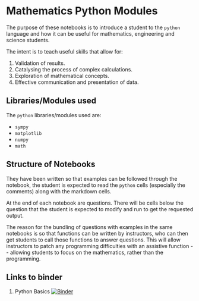 # Mathematics Python Modules

The purpose of these notebooks is to introduce a student to the `python` language and how it can be useful for mathematics, engineering and science students.

The intent is to teach useful skills that allow for:

1. Validation of results.
2. Catalysing the process of complex calculations.
3. Exploration of mathematical concepts.
4. Effective communication and presentation of data.


## Libraries/Modules used

The `python` libraries/modules used are:

* `sympy`
* `matplotlib`
* `numpy`
* `math`


## Structure of Notebooks

They have been written so that examples can be followed through the notebook, the student is expected to read the `python` cells (especially the comments) along with the markdown cells. 

At the end of each notebook are questions. There will be cells below the question that the student is expected to modify and run to get the requested output.

The reason for the bundling of questions with examples in the same notebooks is so that functions can be written by instructors, who can then get students to call those functions to answer questions. This will allow instructors to patch any programming difficulties with an assistive function --  allowing students to focus on the mathematics, rather than the programming. 

## Links to binder

1. Python Basics [![Binder](https://mybinder.org/badge_logo.svg)](https://mybinder.org/v2/gh/evenhuis/maths_notebooks/master?filepath=00_Python_Basics.ipynb)

